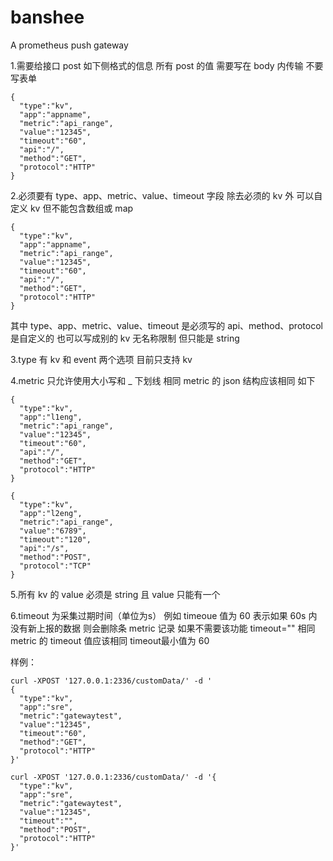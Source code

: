 # banshee
A prometheus push gateway

1.需要给接口 post 如下侧格式的信息 所有 post 的值 需要写在 body 内传输 不要写表单
```
{
  "type":"kv",
  "app":"appname",
  "metric":"api_range",
  "value":"12345",
  "timeout":"60",
  "api":"/",
  "method":"GET",
  "protocol":"HTTP"
}
```


2.必须要有 type、app、metric、value、timeout 字段  除去必须的 kv 外 可以自定义 kv 但不能包含数组或 map
```
{
  "type":"kv",
  "app":"appname",
  "metric":"api_range",
  "value":"12345",
  "timeout":"60",
  "api":"/",
  "method":"GET",
  "protocol":"HTTP"
}
```
其中 type、app、metric、value、timeout 是必须写的 api、method、protocol 是自定义的 也可以写成别的 kv 无名称限制 但只能是 string


3.type 有 kv 和 event 两个选项 目前只支持 kv


4.metric 只允许使用大小写和 _ 下划线 相同 metric 的 json 结构应该相同 如下
```
{
  "type":"kv",
  "app":"l1eng",
  "metric":"api_range",
  "value":"12345",
  "timeout":"60",
  "api":"/",
  "method":"GET",
  "protocol":"HTTP"
}

{
  "type":"kv",
  "app":"l2eng",
  "metric":"api_range",
  "value":"6789",
  "timeout":"120",
  "api":"/s",
  "method":"POST",
  "protocol":"TCP"
}
```

5.所有 kv 的 value 必须是 string 且 value 只能有一个


6.timeout 为采集过期时间（单位为s） 例如 timeoue 值为 60 表示如果 60s 内没有新上报的数据 则会删除条 metric 记录 如果不需要该功能 timeout="" 相同 metric 的 timeout 值应该相同 timeout最小值为 60


样例：
```
curl -XPOST '127.0.0.1:2336/customData/' -d '
{
  "type":"kv",
  "app":"sre",
  "metric":"gatewaytest",
  "value":"12345",
  "timeout":"60",
  "method":"GET",
  "protocol":"HTTP"
}'

curl -XPOST '127.0.0.1:2336/customData/' -d '{
  "type":"kv",
  "app":"sre",
  "metric":"gatewaytest",
  "value":"12345",
  "timeout":"",
  "method":"POST",
  "protocol":"HTTP"
}'
```
